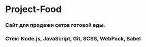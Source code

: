 # Project-Food

### Сайт для продажи сетов готовой еды.

### Стек: Node.js, JavaScript, Git, SCSS, WebPack, Babel